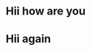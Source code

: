 <!DOCTYPE html>
<html>
  <head>
    <title>Player</title>
  </head>
<body>
  <h1>Hii how are you<h1>
    <p1>Hii again<p1>
</body>
      </html>
